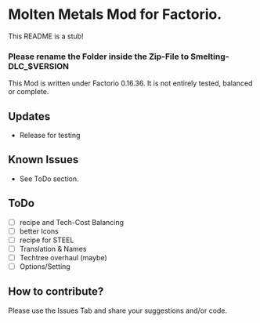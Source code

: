 # Molten Metals Mod for Factorio.

This README is a stub!<br />

### Please rename the Folder inside the Zip-File to Smelting-DLC_$VERSION
<!-- ![ScreenShot](.github/shot_1.jpg) -->

This Mod is written under Factorio 0.16.36.
It is not entirely tested, balanced or complete.

## Updates
* Release for testing

## Known Issues
* See ToDo section.

## ToDo
* [ ] recipe and Tech-Cost Balancing
* [ ] better Icons
* [ ] recipe for STEEL
* [ ] Translation & Names
* [ ] Techtree overhaul (maybe)
* [ ] Options/Setting

## How to contribute?

Please use the Issues Tab and share your suggestions and/or code.
